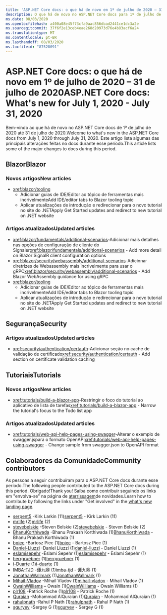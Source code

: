```yaml
---
title: 'ASP.NET Core docs: o que há de novo em 1º de julho de 2020 – 31 de julho de 2020'
description: O que há de novo no ASP.NET Core docs para 1º de julho de 2020 – 31 de julho de 2020.
ms.date: 08/03/2020
ms.openlocfilehash: a400a08e45f73cfa9aac856dbad2441ce1dc3a2e
ms.sourcegitcommit: 37f6f2e13ceb4eae268d20973d76e4b83acf6a24
ms.translationtype: MT
ms.contentlocale: pt-BR
ms.lasthandoff: 08/03/2020
ms.locfileid: "87528091"
---
```

# <a name="aspnet-core-docs-whats-new-for-july-1-2020---july-31-2020"></a><span data-ttu-id="d1e87-103">ASP.NET Core docs: o que há de novo em 1º de julho de 2020 – 31 de julho de 2020</span><span class="sxs-lookup"><span data-stu-id="d1e87-103">ASP.NET Core docs: What's new for July 1, 2020 - July 31, 2020</span></span>

<span data-ttu-id="d1e87-104">Bem-vindo ao que há de novo no ASP.NET Core docs de 1º de julho de 2020 até 31 de julho de 2020.</span><span class="sxs-lookup"><span data-stu-id="d1e87-104">Welcome to what's new in the ASP.NET Core docs from July 1, 2020 through July 31, 2020.</span></span> <span data-ttu-id="d1e87-105">Este artigo lista algumas das principais alterações feitas no docs durante esse período.</span><span class="sxs-lookup"><span data-stu-id="d1e87-105">This article lists some of the major changes to docs during this period.</span></span>

## <a name="blazor"></a><span data-ttu-id="d1e87-106">Blazor</span><span class="sxs-lookup"><span data-stu-id="d1e87-106">Blazor</span></span>

### <a name="new-articles"></a><span data-ttu-id="d1e87-107">Novos artigos</span><span class="sxs-lookup"><span data-stu-id="d1e87-107">New articles</span></span>

- <xref:blazor/tooling>
  - <span data-ttu-id="d1e87-108">Adicionar guias de IDE/Editor ao tópico de ferramentas mais incrivelmente</span><span class="sxs-lookup"><span data-stu-id="d1e87-108">Add IDE/editor tabs to Blazor tooling topic</span></span>
  - <span data-ttu-id="d1e87-109">Aplicar atualizações de introdução e redirecionar para o novo tutorial no site do .NET</span><span class="sxs-lookup"><span data-stu-id="d1e87-109">Apply Get Started updates and redirect to new tutorial on .NET website</span></span>

### <a name="updated-articles"></a><span data-ttu-id="d1e87-110">Artigos atualizados</span><span class="sxs-lookup"><span data-stu-id="d1e87-110">Updated articles</span></span>

- <span data-ttu-id="d1e87-111"><xref:blazor/fundamentals/additional-scenarios>-Adicionar mais detalhes nas opções de configuração de cliente do Signaler</span><span class="sxs-lookup"><span data-stu-id="d1e87-111"><xref:blazor/fundamentals/additional-scenarios> - Add more detail on Blazor SignalR client configuration options</span></span>
- <span data-ttu-id="d1e87-112"><xref:blazor/security/webassembly/additional-scenarios>-Adicionar diretrizes de Webassembly mais incrivelmente para usar o gRPC</span><span class="sxs-lookup"><span data-stu-id="d1e87-112"><xref:blazor/security/webassembly/additional-scenarios> - Add Blazor WebAssembly guidance for using gRPC</span></span>
- <xref:blazor/tooling>
  - <span data-ttu-id="d1e87-113">Adicionar guias de IDE/Editor ao tópico de ferramentas mais incrivelmente</span><span class="sxs-lookup"><span data-stu-id="d1e87-113">Add IDE/editor tabs to Blazor tooling topic</span></span>
  - <span data-ttu-id="d1e87-114">Aplicar atualizações de introdução e redirecionar para o novo tutorial no site do .NET</span><span class="sxs-lookup"><span data-stu-id="d1e87-114">Apply Get Started updates and redirect to new tutorial on .NET website</span></span>

## <a name="security"></a><span data-ttu-id="d1e87-115">Segurança</span><span class="sxs-lookup"><span data-stu-id="d1e87-115">Security</span></span>

### <a name="updated-articles"></a><span data-ttu-id="d1e87-116">Artigos atualizados</span><span class="sxs-lookup"><span data-stu-id="d1e87-116">Updated articles</span></span>

- <span data-ttu-id="d1e87-117"><xref:security/authentication/certauth>-Adicionar seção no cache de validação de certificado</span><span class="sxs-lookup"><span data-stu-id="d1e87-117"><xref:security/authentication/certauth> - Add section on certificate validation caching</span></span>

## <a name="tutorials"></a><span data-ttu-id="d1e87-118">Tutoriais</span><span class="sxs-lookup"><span data-stu-id="d1e87-118">Tutorials</span></span>

### <a name="new-articles"></a><span data-ttu-id="d1e87-119">Novos artigos</span><span class="sxs-lookup"><span data-stu-id="d1e87-119">New articles</span></span>

- <span data-ttu-id="d1e87-120"><xref:tutorials/build-a-blazor-app>-Restringir o foco do tutorial ao aplicativo de lista de tarefas</span><span class="sxs-lookup"><span data-stu-id="d1e87-120"><xref:tutorials/build-a-blazor-app> - Narrow the tutorial's focus to the Todo list app</span></span>

### <a name="updated-articles"></a><span data-ttu-id="d1e87-121">Artigos atualizados</span><span class="sxs-lookup"><span data-stu-id="d1e87-121">Updated articles</span></span>

- <span data-ttu-id="d1e87-122"><xref:tutorials/web-api-help-pages-using-swagger>-Alterar o exemplo de swagger.jspara o formato OpenAPI</span><span class="sxs-lookup"><span data-stu-id="d1e87-122"><xref:tutorials/web-api-help-pages-using-swagger> - Change sample from swagger.json to OpenAPI format</span></span>

## <a name="community-contributors"></a><span data-ttu-id="d1e87-123">Colaboradores da Comunidade</span><span class="sxs-lookup"><span data-stu-id="d1e87-123">Community contributors</span></span>

<span data-ttu-id="d1e87-124">As pessoas a seguir contribuíram para o ASP.NET Core docs durante esse período.</span><span class="sxs-lookup"><span data-stu-id="d1e87-124">The following people contributed to the ASP.NET Core docs during this period.</span></span> <span data-ttu-id="d1e87-125">Obrigado!</span><span class="sxs-lookup"><span data-stu-id="d1e87-125">Thank you!</span></span> <span data-ttu-id="d1e87-126">Saiba como contribuir seguindo os links em "envolva-se" na página de [aterrissagem](index.yml)de novidades.</span><span class="sxs-lookup"><span data-stu-id="d1e87-126">Learn how to contribute by following the links under "Get involved" in the [what's new landing page](index.yml).</span></span>

- <span data-ttu-id="d1e87-127">[serpent5](https://github.com/serpent5) -Kirk Larkin (11)</span><span class="sxs-lookup"><span data-stu-id="d1e87-127">[serpent5](https://github.com/serpent5) - Kirk Larkin (11)</span></span>
- <span data-ttu-id="d1e87-128">[mrlife](https://github.com/mrlife) (2)</span><span class="sxs-lookup"><span data-stu-id="d1e87-128">[mrlife](https://github.com/mrlife) (2)</span></span>
- <span data-ttu-id="d1e87-129">[stevebelskie](https://github.com/stevebelskie) -Steven Belskie (2)</span><span class="sxs-lookup"><span data-stu-id="d1e87-129">[stevebelskie](https://github.com/stevebelskie) - Steven Belskie (2)</span></span>
- <span data-ttu-id="d1e87-130">[BhanuKorthiwada](https://github.com/BhanuKorthiwada) -Bhanu Prakash Korthiwada (1)</span><span class="sxs-lookup"><span data-stu-id="d1e87-130">[BhanuKorthiwada](https://github.com/BhanuKorthiwada) - Bhanu Prakash Korthiwada (1)</span></span>
- <span data-ttu-id="d1e87-131">[bpiec](https://github.com/bpiec) -Bartosz Piec (1)</span><span class="sxs-lookup"><span data-stu-id="d1e87-131">[bpiec](https://github.com/bpiec) - Bartosz Piec (1)</span></span>
- <span data-ttu-id="d1e87-132">[Daniel-Liuzzi](https://github.com/daniel-liuzzi) -Daniel Liuzzi (1)</span><span class="sxs-lookup"><span data-stu-id="d1e87-132">[daniel-liuzzi](https://github.com/daniel-liuzzi) - Daniel Liuzzi (1)</span></span>
- <span data-ttu-id="d1e87-133">[eslamisepehr](https://github.com/eslamisepehr) -Eslami Sepehr (1)</span><span class="sxs-lookup"><span data-stu-id="d1e87-133">[eslamisepehr](https://github.com/eslamisepehr) - Eslami Sepehr (1)</span></span>
- <span data-ttu-id="d1e87-134">[herrgruebner](https://github.com/herrgruebner) (1)</span><span class="sxs-lookup"><span data-stu-id="d1e87-134">[herrgruebner](https://github.com/herrgruebner) (1)</span></span>
- <span data-ttu-id="d1e87-135">[i-Duarte](https://github.com/i-duarte) (1)</span><span class="sxs-lookup"><span data-stu-id="d1e87-135">[i-duarte](https://github.com/i-duarte) (1)</span></span>
- <span data-ttu-id="d1e87-136">[IMBA-TJD](https://github.com/imba-tjd) -谭九鼎 (1)</span><span class="sxs-lookup"><span data-stu-id="d1e87-136">[imba-tjd](https://github.com/imba-tjd) - 谭九鼎 (1)</span></span>
- <span data-ttu-id="d1e87-137">[JonathanWallmark](https://github.com/JonathanWallmark) (1)</span><span class="sxs-lookup"><span data-stu-id="d1e87-137">[JonathanWallmark](https://github.com/JonathanWallmark) (1)</span></span>
- <span data-ttu-id="d1e87-138">[Mihail-Vladov](https://github.com/mihail-vladov) -Mihail Vladov (1)</span><span class="sxs-lookup"><span data-stu-id="d1e87-138">[mihail-vladov](https://github.com/mihail-vladov) - Mihail Vladov (1)</span></span>
- <span data-ttu-id="d1e87-139">[OwainWilliams](https://github.com/OwainWilliams) – Owain (1)</span><span class="sxs-lookup"><span data-stu-id="d1e87-139">[OwainWilliams](https://github.com/OwainWilliams) - Owain Williams (1)</span></span>
- <span data-ttu-id="d1e87-140">[plr108](https://github.com/plr108) -Patrick Roche (1)</span><span class="sxs-lookup"><span data-stu-id="d1e87-140">[plr108](https://github.com/plr108) - Patrick Roche (1)</span></span>
- <span data-ttu-id="d1e87-141">[Quraian](https://github.com/Quraian) -Mohammad AlQuraian (1)</span><span class="sxs-lookup"><span data-stu-id="d1e87-141">[Quraian](https://github.com/Quraian) - Mohammad AlQuraian (1)</span></span>
- <span data-ttu-id="d1e87-142">[rahulpnath](https://github.com/rahulpnath) -Rahul P Nath (1)</span><span class="sxs-lookup"><span data-stu-id="d1e87-142">[rahulpnath](https://github.com/rahulpnath) - Rahul P Nath (1)</span></span>
- <span data-ttu-id="d1e87-143">[sguryev](https://github.com/sguryev) -Sergey G (1)</span><span class="sxs-lookup"><span data-stu-id="d1e87-143">[sguryev](https://github.com/sguryev) - Sergey G (1)</span></span>
